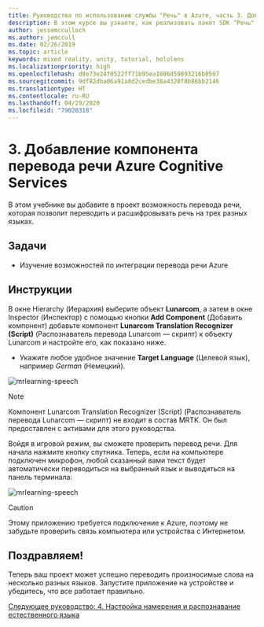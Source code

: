 ```yaml
---
title: Руководства по использованию службы "Речь" в Azure, часть 3. Добавление компонента перевода речи Azure Cognitive Services
description: В этом курсе вы узнаете, как реализовать пакет SDK "Речь" в приложении смешанной реальности.
author: jessemcculloch
ms.author: jemccull
ms.date: 02/26/2019
ms.topic: article
keywords: mixed reality, unity, tutorial, hololens
ms.localizationpriority: high
ms.openlocfilehash: d8e73e24f0522ff71b95ea1886d59893216b0597
ms.sourcegitcommit: 9df82dba06a91a8d2cedbe38a4328f8b86bb2146
ms.translationtype: HT
ms.contentlocale: ru-RU
ms.lasthandoff: 04/29/2020
ms.locfileid: "79028318"
---
```

# <a name="3-adding-the-azure-cognitive-services-speech-translation-component"></a>3. Добавление компонента перевода речи Azure Cognitive Services

В этом учебнике вы добавите в проект возможность перевода речи, которая позволит переводить и расшифровывать речь на трех разных языках.

## <a name="objectives"></a>Задачи

* Изучение возможностей по интеграции перевода речи Azure

## <a name="instructions"></a>Инструкции

В окне Hierarchy (Иерархия) выберите объект **Lunarcom**, а затем в окне Inspector (Инспектор) с помощью кнопки **Add Component** (Добавить компонент) добавьте компонент **Lunarcom Translation Recognizer (Script)** (Распознаватель перевода Lunarcom — скрипт) к объекту Lunarcom и настройте его, как показано ниже.

* Укажите любое удобное значение **Target Language** (Целевой язык), например _German_ (Немецкий).

![mrlearning-speech](images/mrlearning-speech/tutorial3-section1-step1-1.png)

> [!NOTE]
> Компонент Lunarcom Translation Recognizer (Script) (Распознаватель перевода Lunarcom — скрипт) не входит в состав MRTK. Он был предоставлен с активами для этого руководства.

Войдя в игровой режим, вы сможете проверить перевод речи. Для начала нажмите кнопку спутника. Теперь, если на компьютере подключен микрофон, любой сказанный вами текст будет автоматически переводиться на выбранный язык и выводиться на панель терминала:

![mrlearning-speech](images/mrlearning-speech/tutorial3-section1-step1-2.png)

> [!CAUTION]
> Этому приложению требуется подключение к Azure, поэтому не забудьте проверить связь компьютера или устройства с Интернетом.

## <a name="congratulations"></a>Поздравляем!

Теперь ваш проект может успешно переводить произносимые слова на несколько разных языков. Запустите приложение на устройстве и убедитесь, что все работает правильно.

[Следующее руководство: 4. Настройка намерения и распознавание естественного языка](mrlearning-speechSDK-ch4.md)
